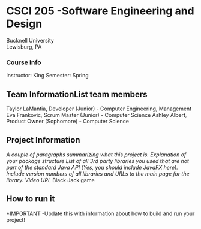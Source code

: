 # CSCI 205 -Software Engineering and Design
Bucknell University  
Lewisburg, PA

### Course Info
Instructor: King
Semester: Spring

## Team InformationList team members
Taylor LaMantia, Developer (Junior) - Computer Engineering, Management
Eva Frankovic, Scrum Master (Junior) - Computer Science
Ashley Albert, Product Owner (Sophomore) - Computer Science

## Project Information
*A couple of paragraphs summarizing what this project is.*
*Explanation of your package structure*
*List of all 3rd party libraries you used that are not part of the standard Java API (Yes, you should include
JavaFX here). Include version numbers of all libraries and URLs to the main page for the library.*
*Video URL*
Black Jack game

## How to run it
*IMPORTANT -Update this with information about how to build and run your 
project!